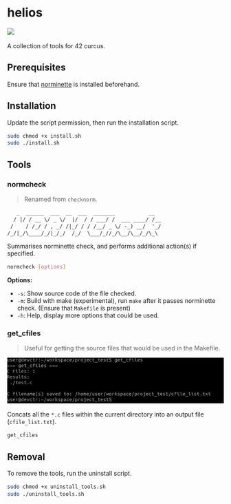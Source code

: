 # helios

<a href="LICENSE" ><img src="https://img.shields.io/github/license/quantumxt/helios?style=for-the-badge"/></a>

A collection of tools for 42 curcus.

## Prerequisites

Ensure that [norminette](https://github.com/42School/norminette) is installed beforehand.

## Installation

Update the script permission, then run the installation script.

```bash
sudo chmod +x install.sh
sudo ./install.sh
```

## Tools

### normcheck

> Renamed from `checknorm`.

```
   _  ______  ___  __  ___  _______           __  
  / |/ / __ \/ _ \/  |/  / / ___/ /  ___ ____/ /__
 /    / /_/ / , _/ /|_/ / / /__/ _ \/ -_) __/  '_/
/_/|_/\____/_/|_/_/  /_/  \___/_//_/\__/\__/_/\_\ 

```

Summarises norminette check, and performs additional action(s) if specified.

```bash
normcheck [options]
```

**Options:**

- `-s`: Show source code of the file checked.
- `-m`: Build with make (experimental), run `make` after it passes norminette check. (Ensure that `Makefile` is present)
- `-h`: Help, display more options that could be used.

### get_cfiles

> Useful for getting the source files that would be used in the Makefile.

![](./media/preview_getcfiles.png)

Concats all the `*.c` files within the current directory into an output file (`cfile_list.txt`).

```bash
get_cfiles
```

## Removal

To remove the tools, run the uninstall script.

```bash
sudo chmod +x uninstall_tools.sh
sudo ./uninstall_tools.sh
```
